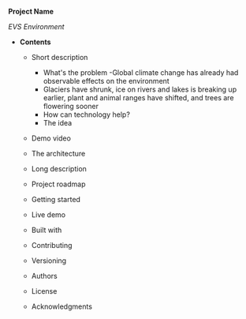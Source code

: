 **Project Name**

_EVS Environment_ 

* **Contents**	
	+ Short description
	  	* What's the problem
	  	-Global climate change has already had observable effects on the environment
		- Glaciers have shrunk, ice on rivers and lakes is breaking up earlier, plant and animal ranges have shifted, and trees are flowering sooner

	 	* How can technology help?
	 	* The idea
	+ Demo video
	+ The architecture
	+ Long description
	+ Project roadmap
	+ Getting started
	+ Live demo
	+ Built with
	+ Contributing
	+ Versioning
	+ Authors
	+ License
	+ Acknowledgments











